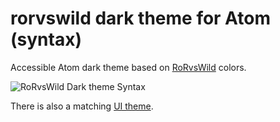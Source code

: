 # rorvswild dark theme for Atom (syntax)

Accessible Atom dark theme based on [RoRvsWild](https://www.rorvswild.com) colors.

![RoRvsWild Dark theme Syntax](https://basesecrete.com/rorvswild-theme/rorvswild-theme-atom-dark-syntax3.png)

There is also a matching [UI theme](https://github.com/BaseSecrete/rorvswild-theme-atom-dark-ui).

